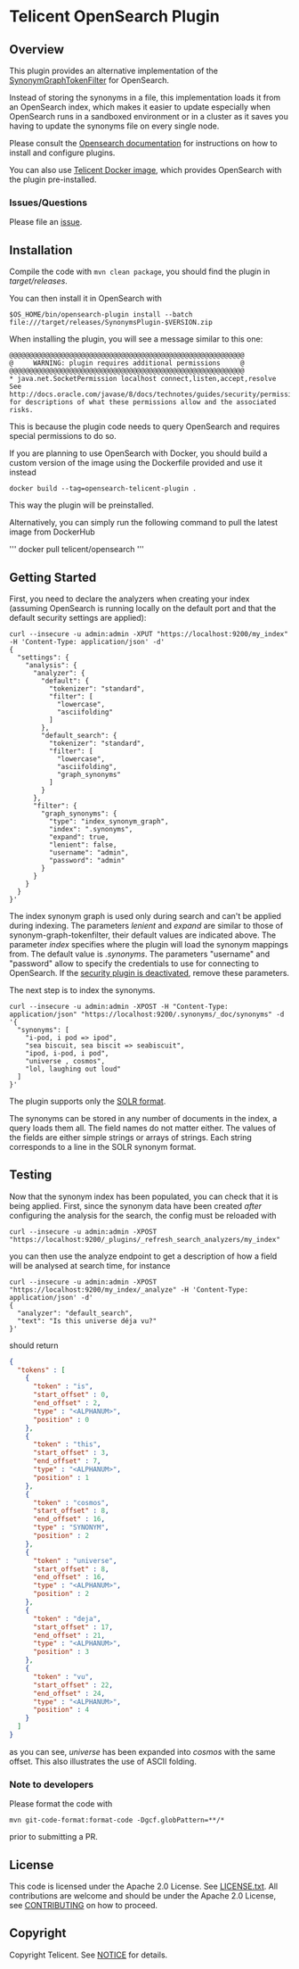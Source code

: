 # Telicent OpenSearch Plugin

## Overview

This plugin provides an alternative implementation of the [SynonymGraphTokenFilter](https://www.elastic.co/guide/en/OpenSearch/reference/7.17/analysis-synonym-graph-tokenfilter.html) for OpenSearch.

Instead of storing the synonyms in a file, this implementation loads it from an OpenSearch index, which makes it easier to update especially when OpenSearch runs in a sandboxed environment or in a cluster as it saves you having to update the synonyms file on every single node.

Please consult the [Opensearch documentation](https://opensearch.org/docs/2.6/install-and-configure/plugins/)  for instructions on how to install and configure plugins. 

You can also use [Telicent Docker image](https://hub.docker.com/repository/docker/telicent/opensearch/general), which provides OpenSearch with the plugin pre-installed. 

### Issues/Questions

Please file an [issue](https://github.com/Telicent-io/telicent-opensearch/issues "issue").

## Installation

Compile the code with `mvn clean package`, you should find the plugin in _target/releases_.

You can then install it in OpenSearch with

```
$OS_HOME/bin/opensearch-plugin install --batch file:///target/releases/SynonymsPlugin-$VERSION.zip
```

When installing the plugin, you will see a message similar to this one:

```
@@@@@@@@@@@@@@@@@@@@@@@@@@@@@@@@@@@@@@@@@@@@@@@@@@@@@@@@@@@
@     WARNING: plugin requires additional permissions     @
@@@@@@@@@@@@@@@@@@@@@@@@@@@@@@@@@@@@@@@@@@@@@@@@@@@@@@@@@@@
* java.net.SocketPermission localhost connect,listen,accept,resolve
See http://docs.oracle.com/javase/8/docs/technotes/guides/security/permissions.html
for descriptions of what these permissions allow and the associated risks.
```

This is because the plugin code needs to query OpenSearch and requires special permissions to do so. 

If you are planning to use OpenSearch with Docker, you should build a custom version of the image using the Dockerfile provided and use it instead

```
docker build --tag=opensearch-telicent-plugin .
``` 

This way the plugin will be preinstalled.

Alternatively, you can simply run the following command to pull the latest image from DockerHub

'''
docker pull telicent/opensearch
'''

## Getting Started

First, you need to declare the analyzers when creating your index (assuming OpenSearch is running locally on the default port and that the default security settings are applied):

```
curl --insecure -u admin:admin -XPUT "https://localhost:9200/my_index" -H 'Content-Type: application/json' -d'
{
  "settings": {
    "analysis": {
      "analyzer": {
        "default": {
          "tokenizer": "standard",
          "filter": [
            "lowercase",
            "asciifolding"
          ]
        },
        "default_search": {
          "tokenizer": "standard",
          "filter": [
            "lowercase",
            "asciifolding",
            "graph_synonyms"
          ]
        }
      },
      "filter": {
        "graph_synonyms": {
          "type": "index_synonym_graph",
          "index": ".synonyms",
          "expand": true,
          "lenient": false,
          "username": "admin",
          "password": "admin"
        }
      }
    }
  }
}'

```

The index synonym graph is used only during search and can't be applied during indexing.
The parameters _lenient_ and _expand_ are similar to those of synonym-graph-tokenfilter, their default values are indicated above.
The parameter _index_ specifies where the plugin will load the synonym mappings from. The default value is _.synonyms_.
The parameters "username" and "password" allow to specify the credentials to use for connecting to OpenSearch. If the [security plugin is deactivated](https://opensearch.org/docs/2.6/security/configuration/disable),
remove these parameters.

The next step is to index the synonyms.

```
curl --insecure -u admin:admin -XPOST -H "Content-Type: application/json" "https://localhost:9200/.synonyms/_doc/synonyms" -d '{
  "synonyms": [
    "i-pod, i pod => ipod",
    "sea biscuit, sea biscit => seabiscuit",
    "ipod, i-pod, i pod",
    "universe , cosmos",
    "lol, laughing out loud"
  ]
}'

```

The plugin supports only the [SOLR format](https://www.elastic.co/guide/en/OpenSearch/reference/7.17/analysis-synonym-graph-tokenfilter.html#_solr_synonyms_2).

The synonyms can be stored in any number of documents in the index, a query loads them all. The field names do not matter either. The values of the fields are either simple strings or arrays of strings. Each string corresponds to a line in the SOLR synonym format.

## Testing

Now that the synonym index has been populated, you can check that it is being applied. First, since the synonym data have been created *after* configuring the analysis for the search, the config must be reloaded with 

```
curl --insecure -u admin:admin -XPOST "https://localhost:9200/_plugins/_refresh_search_analyzers/my_index"
```

you can then use the analyze endpoint to get a description of how a field will be analysed at search time, for instance

```
curl --insecure -u admin:admin -XPOST "https://localhost:9200/my_index/_analyze" -H 'Content-Type: application/json' -d'
{ 
  "analyzer": "default_search", 
  "text": "Is this universe déja vu?"
}'
```

should return

```json
{
  "tokens" : [
    {
      "token" : "is",
      "start_offset" : 0,
      "end_offset" : 2,
      "type" : "<ALPHANUM>",
      "position" : 0
    },
    {
      "token" : "this",
      "start_offset" : 3,
      "end_offset" : 7,
      "type" : "<ALPHANUM>",
      "position" : 1
    },
    {
      "token" : "cosmos",
      "start_offset" : 8,
      "end_offset" : 16,
      "type" : "SYNONYM",
      "position" : 2
    },
    {
      "token" : "universe",
      "start_offset" : 8,
      "end_offset" : 16,
      "type" : "<ALPHANUM>",
      "position" : 2
    },
    {
      "token" : "deja",
      "start_offset" : 17,
      "end_offset" : 21,
      "type" : "<ALPHANUM>",
      "position" : 3
    },
    {
      "token" : "vu",
      "start_offset" : 22,
      "end_offset" : 24,
      "type" : "<ALPHANUM>",
      "position" : 4
    }
  ]
}
```

as you can see, _universe_ has been expanded into _cosmos_ with the same offset. This also illustrates the use of ASCII folding.


### Note to developers

Please format the code with 

```
mvn git-code-format:format-code -Dgcf.globPattern=**/*
```

prior to submitting a PR.

## License
This code is licensed under the Apache 2.0 License. See [LICENSE.txt](LICENSE.txt).
All contributions are welcome and should be under the Apache 2.0 License, see [CONTRIBUTING](CONTRIBUTING.md) on how to proceed. 

## Copyright
Copyright Telicent. See [NOTICE](NOTICE.txt) for details.

